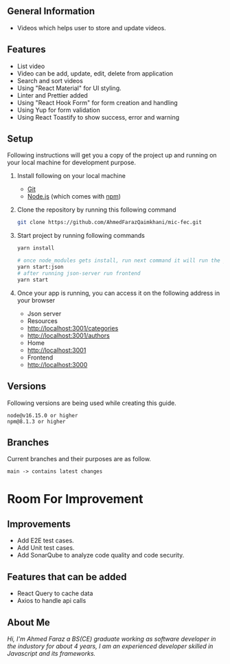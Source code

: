 ## General Information

- Videos which helps user to store and update videos.

## Features

- List video
- Video can be add, update, edit, delete from application
- Search and sort videos
- Using "React Material" for UI styling.
- Linter and Prettier added
- Using "React Hook Form" for form creation and handling
- Using Yup for form validation
- Using React Toastify to show success, error and warning

## Setup

Following instructions will get you a copy of the project up and running on your local machine for development purpose.

1.  Install following on your local machine
    - [Git](https://git-scm.com)
    - [Node.js](https://nodejs.org/en/download/) (which comes with [npm](http://npmjs.com))
2.  Clone the repository by running this following command
    ```bash
    git clone https://github.com/AhmedFarazQaimkhani/mic-fec.git
    ```
3.  Start project by running following commands

    ```bash
    yarn install

    # once node_modules gets install, run next command it will run the json-server
    yarn start:json
    # after running json-server run frontend
    yarn start
    ```

4.  Once your app is running, you can access it on the following address in your browser
    - Json server
    - Resources
    - [http://localhost:3001/categories](http://localhost:3001/categories)
    - [http://localhost:3001/authors](http://localhost:3001/authors)
    - Home
    - [http://localhost:3001](http://localhost:3001)
    - Frontend
    - [http://localhost:3000](http://localhost:3000)

## Versions

Following versions are being used while creating this guide.

```
node@v16.15.0 or higher
npm@8.1.3 or higher
```

## Branches

Current branches and their purposes are as follow.

```
main -> contains latest changes

```

# Room For Improvement

## Improvements

- Add E2E test cases.
- Add Unit test cases.
- Add SonarQube to analyze code quality and code security.

## Features that can be added

- React Query to cache data
- Axios to handle api calls

## About Me

_Hi, I'm Ahmed Faraz a BS(CE) graduate working as software developer in the industory for about 4 years, I am an experienced developer skilled in Javascript and its frameworks._
